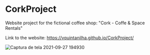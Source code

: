# CorkProject
Website project for the fictional coffee shop: "Cork - Coffe &amp; Space Rentals"

Link to the website: https://vquintanilha.github.io/CorkProject/

![Captura de tela 2021-09-27 194930](https://user-images.githubusercontent.com/43802641/134995696-062d98b4-cd64-469d-9f3e-72394a923d91.png)
